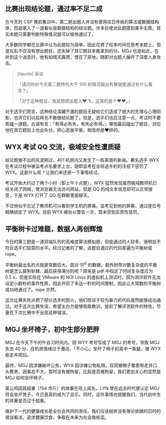 ## 比赛出现结论题，通过率不足二成

在今天的 CSP 赛前集训中，第二题出题人并没有使用往日传统的算法或数据结构体，而是塞入了一道看似是数据结构的结论题。许多巨佬对此题感到束手无策，其实本题只需要判断特殊情况就可以愉快通过了。

大多数同学都在比赛中认为此题较为简单，因此花费了较多时间在思考本题上，但是左右不仅没有想出题目，还失掉了其它题目本能拿到的分。MGJ 也是如此，在听到这个消息时，他有如晴天霹雳，愣在了原地，随即对出题人展开了深度人身攻击。

> [!quote] 采访
> 
> 「请问你对今天第二题特判大于 $100$ 的情况输出有解就能通过有什么看法？」
> 
> 「对于这种题目，我就想把出题人❤飞，这真的是个❤❤。」

对于选手们而言，这种结论深藏不漏的题目无疑给它们造成了很大的生理与心理阴影，也许它们以后再也不敢做结论题了。但是，选手们也应注意一点，考试时不要死磕一道题。古语有言：「有得必有失，有失必有得。」哪怕最后磕出了题目，对应地在其它题目上也会失分。把心态放平衡，相信你是❤样的。

## WYX 考试 QQ 交流，极域安全性遭质疑

结论题做不出的风波刚过，401 机房内又发生了一桩离谱的新闻。著名选手 WYX 在考试过程中被监考点名要求上台，随即监考在全班选手的的注视下惩罚了 WYX。这是什么呢？让我们来还原一下事情经过。

考试开始大约过了两个小时（即上午十点整），WYX 猛然发现虽然极域教师机已经关闭了网络，使浏览器无法访问网站，但是 QQ 的纯文本信息却可以正常接受，于是 WYX 打开了 QQ 在群聊里面聊天。

不过他似乎忘记了教师机可以看到学生机的屏幕。监考见到他的屏幕，通过座位号精确锁定了 WYX。目前 WYX 被处以警告一次，暂未受到实质性惩罚。

## 平衡树卡过难题，数据人再创辉煌

今日的第三题是一道双端队列的高难度算法模拟题，但是通过的人较多，很明显不符合选手们较菜的水平。经过记者的了解，该题目通过的代码普遍为平衡树或 rope。

平衡树最出名的点就是常数较大。面对 $10^6$ 的数据，额外附带对数复杂度的平衡树是怎么披荆斩棘、最后获得满分的呢？原来是 pdf 中指定了时间复杂度应为 $0.5~\text{s}$，但是实际在 VMware 的 NOI Linux 的虚拟机上测试时，因为测评软件无法设定小数秒的事件性质，因此开启了多达一秒的时间限制，因此让大常数的平衡树成功地通过了。rope 亦然。

这次比赛失败点燃了部分选手的怒火，他们惊讶于较为暴力的代码竟然能够成功通过。对于这次比赛失误，希望主办方能够吸取教训，提前了解评测软件的特性，尽量在下次比赛中不出现这种错误。

## MGJ 坐坏椅子，初中生部分肥胖

MGJ 在今天下午的午自习时间内，因 WYY 考号写成了 MGJ 的考号，导致 MGJ 失去 $40$ 分，在机房情绪过于激动，「不小心」坐坏了椅子的其中一条腿，被 WYX 偷走并把玩。

最终，MGJ 因涉嫌破坏公务，WYX 因涉嫌公物私用，双双被帽子蜀黍带走并口头教育，因事态不大，暂时没有被拘留。比起是否被拘留，我们更加关心的显然是 MGJ 如何坐坏椅子。

美公鸡因其超重（$154$ 市斤）的体重在班上闻名，LYN 曾在远古时代便认定 MGJ 将会坐坏凳子，今日竟真的成为了显示。同时，这件事情也提醒我们，当代初中生的体重是否过于超重。

维护下一代的健康成长是全社会共同的责任。我们应该抛弃没有理论依据的旧时的错误看法，追求健康饮食，争取在未来为社会做栋梁。